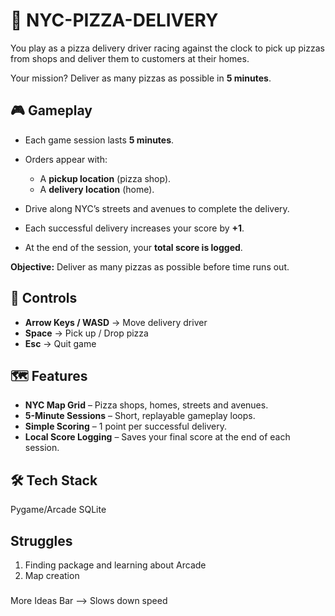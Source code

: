 # 🍕 NYC-PIZZA-DELIVERY

You play as a pizza delivery driver racing against the clock to pick up pizzas from shops and deliver them to customers at their homes.

Your mission? Deliver as many pizzas as possible in **5 minutes**.



## 🎮 Gameplay

* Each game session lasts **5 minutes**.
* Orders appear with:

  * A **pickup location** (pizza shop).
  * A **delivery location** (home).
* Drive along NYC’s streets and avenues to complete the delivery.
* Each successful delivery increases your score by **+1**.
* At the end of the session, your **total score is logged**.

**Objective:** Deliver as many pizzas as possible before time runs out.

## 🎹 Controls

* **Arrow Keys / WASD** → Move delivery driver
* **Space** → Pick up / Drop pizza
* **Esc** → Quit game



## 🗺 Features

* **NYC Map Grid** – Pizza shops, homes, streets and avenues.
* **5-Minute Sessions** – Short, replayable gameplay loops.
* **Simple Scoring** – 1 point per successful delivery.
* **Local Score Logging** – Saves your final score at the end of each session.



## 🛠 Tech Stack

Pygame/Arcade
SQLite


## Struggles
1. Finding package and learning about Arcade
2. Map creation


#####
More Ideas
Bar --> Slows down speed